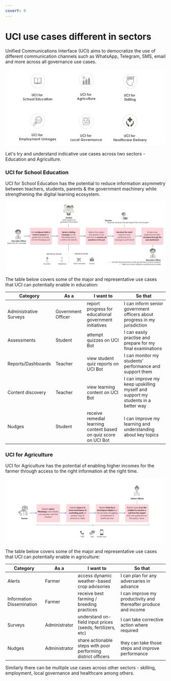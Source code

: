 ```yaml
---
coverY: 0
---
```


# UCI use cases different in sectors

Unified Communications Interface (UCI) aims to democratize the use of different communication channels such as WhatsApp, Telegram, SMS, email and more across all governance use cases.

![](<../.gitbook/assets/UCI across sectors.png>)

Let's try and understand indicative use cases across two sectors - Education and Agriculture.&#x20;

### UCI for School Education

UCI for School Education has the potential to reduce information asymmetry between teachers, students, parents & the government machinery while strengthening the digital learning ecosystem.

![Sample education use case - Student quizzes through UCI chatbot](<../.gitbook/assets/UCI for education - quiz.png>)

The table below covers some of the major and representative use cases that UCI can potentially enable in education:

| Category               | As a               | I want to                                                        | So that                                                                         |
| ---------------------- | ------------------ | ---------------------------------------------------------------- | ------------------------------------------------------------------------------- |
| Administrative Surveys | Government Officer | report progress for educational government initiatives           | I can inform senior government officers about progress in my jurisdiction       |
| Assessments            | Student            | attempt quizzes on UCI Bot                                       | I can easily practise and prepare for my final examinations                     |
| Reports/Dashboards     | Teacher            | view student quiz reports on UCI Bot                             | I can monitor my students' performance and support them                         |
| Content discovery      | Teacher            | view learning content on UCI Bot                                 | I can improve my keep upskilling myself and support my students in a better way |
| Nudges                 | Student            | receive remedial learning content based on quiz score on UCI Bot | I can improve my learning and understanding about key topics                    |

### UCI for Agriculture&#x20;

UCI for Agriculture has the potential of enabling higher incomes for the farmer through access to the right information at the right time.

![Sample agriculture use case - Farmer advisories through UCI chatbot](<../.gitbook/assets/UCI for agriculture - agroadvisory.png>)

The table below covers some of the major and representative use cases that UCI can potentially enable in agriculture:

| Category                  | As a          | I want to                                                     | So that                                                         |
| ------------------------- | ------------- | ------------------------------------------------------------- | --------------------------------------------------------------- |
| Alerts                    | Farmer        | access dynamic weather-based crop advisories                  | I can plan for any adversaries in advance                       |
| Information Dissemination | Farmer        | receive best farming / breeding practices                     | I can improve my productivity and thereafter produce and income |
| Surveys                   | Administrator | understand on-field input prices (seeds, fertilizers, etc)    | I can take corrective action where required                     |
| Nudges                    | Administrator | share actionable steps with poor performing district officers | they can take those steps and improve performance               |

Similarly there can be multiple use cases across other sectors - skilling, employment, local governance and healthcare among others.&#x20;
